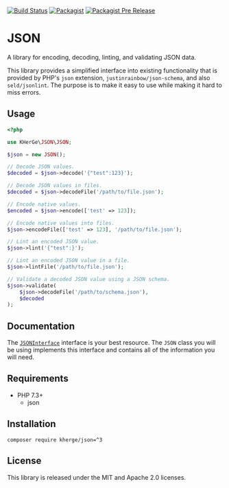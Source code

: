 [![Build Status](https://travis-ci.org/kherge-php/json.svg?branch=master)](https://travis-ci.org/kherge-php/json)
[![Packagist](https://img.shields.io/packagist/v/kherge/json.svg)](https://packagist.org/packages/kherge/json)
[![Packagist Pre Release](https://img.shields.io/packagist/vpre/kherge/json.svg)](https://packagist.org/packages/kherge/json)

JSON
====

A library for encoding, decoding, linting, and validating JSON data.

This library provides a simplified interface into existing functionality that
is provided by PHP's `json` extension, `justinrainbow/json-schema`, and also
`seld/jsonlint`. The purpose is to make it easy to use while making it hard
to miss errors.

Usage
-----

```php
<?php

use KHerGe\JSON\JSON;

$json = new JSON();

// Decode JSON values.
$decoded = $json->decode('{"test":123}');

// Decode JSON values in files.
$decoded = $json->decodeFile('/path/to/file.json');

// Encode native values.
$encoded = $json->encode(['test' => 123]);

// Encode native values into files.
$json->encodeFile(['test' => 123], '/path/to/file.json');

// Lint an encoded JSON value.
$json->lint('{"test":}');

// Lint an encoded JSON value in a file.
$json->lintFile('/path/to/file.json');

// Validate a decoded JSON value using a JSON schema.
$json->validate(
    $json->decodeFile('/path/to/schema.json'),
    $decoded
);
```

Documentation
-------------

The [`JSONInterface`](src/KHerGe/JSON/JSONInterface.php) interface is your
best resource. The `JSON` class you will be using implements this interface
and contains all of the information you will need.

Requirements
------------

- PHP 7.3+
    - json

Installation
------------

    composer require kherge/json=^3

License
-------

This library is released under the MIT and Apache 2.0 licenses.
